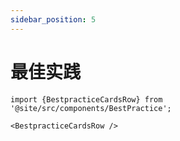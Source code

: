 ```yaml
---
sidebar_position: 5
---
```


# 最佳实践

```mdx-code-block
import {BestpracticeCardsRow} from '@site/src/components/BestPractice';

<BestpracticeCardsRow />
```
